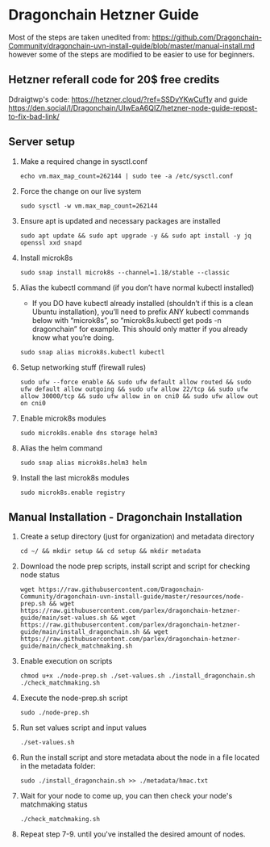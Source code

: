 # Dragonchain Hetzner Guide

Most of the steps are taken unedited from: https://github.com/Dragonchain-Community/dragonchain-uvn-install-guide/blob/master/manual-install.md however some of the steps are modified to be easier to use for beginners.

## Hetzner referall code for 20$ free credits
Ddraigtwp's code: https://hetzner.cloud/?ref=SSDyYKwCuf1y and guide https://den.social/l/Dragonchain/UIwEaA6QIZ/hetzner-node-guide-repost-to-fix-bad-link/

## Server setup 

1. Make a required change in sysctl.conf

   ```echo vm.max_map_count=262144 | sudo tee -a /etc/sysctl.conf```

2. Force the change on our live system

   ```sudo sysctl -w vm.max_map_count=262144```

3. Ensure apt is updated and necessary packages are installed

    ```sudo apt update && sudo apt upgrade -y && sudo apt install -y jq openssl xxd snapd```

4. Install microk8s

    ```sudo snap install microk8s --channel=1.18/stable --classic```

5. Alias the kubectl command (if you don’t have normal kubectl installed)
    - If you DO have kubectl already installed (shouldn’t if this is a clean Ubuntu installation), you’ll need to prefix ANY kubectl commands below with “microk8s”, so “microk8s.kubectl get pods -n dragonchain” for example. This should only matter if you already know what you’re doing.

    ```sudo snap alias microk8s.kubectl kubectl```

6. Setup networking stuff (firewall rules)

    ```sudo ufw --force enable && sudo ufw default allow routed && sudo ufw default allow outgoing && sudo ufw allow 22/tcp && sudo ufw allow 30000/tcp && sudo ufw allow in on cni0 && sudo ufw allow out on cni0```

7. Enable microk8s modules

    ```sudo microk8s.enable dns storage helm3```

8. Alias the helm command 

    ```sudo snap alias microk8s.helm3 helm```

9. Install the last microk8s modules

    ```sudo microk8s.enable registry```


## Manual Installation - Dragonchain Installation

1. Create a setup directory (just for organization) and metadata directory

    ```cd ~/ && mkdir setup && cd setup && mkdir metadata```

2. Download the node prep scripts, install script and script for checking node status

    ```wget https://raw.githubusercontent.com/Dragonchain-Community/dragonchain-uvn-install-guide/master/resources/node-prep.sh && wget https://raw.githubusercontent.com/parlex/dragonchain-hetzner-guide/main/set-values.sh && wget https://raw.githubusercontent.com/parlex/dragonchain-hetzner-guide/main/install_dragonchain.sh && wget https://raw.githubusercontent.com/parlex/dragonchain-hetzner-guide/main/check_matchmaking.sh```

3. Enable execution on scripts

    ```chmod u+x ./node-prep.sh ./set-values.sh ./install_dragonchain.sh ./check_matchmaking.sh```

4. Execute the node-prep.sh script

    ```sudo ./node-prep.sh```

7. Run set values script and input values

   ```./set-values.sh```

8. Run the install script and store metadata about the node in a file located in the metadata folder:

   ```sudo ./install_dragonchain.sh >> ./metadata/hmac.txt```

9. Wait for your node to come up, you can then check your node's matchmaking status

   ```./check_matchmaking.sh```

10. Repeat step 7-9. until you've installed the desired amount of nodes.
